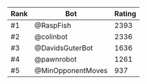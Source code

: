 Rank|Bot|Rating
---|---|---
#1|@RaspFish|2393
#2|@colinbot|2336
#3|@DavidsGuterBot|1636
#4|@pawnrobot|1261
#5|@MinOpponentMoves|937
